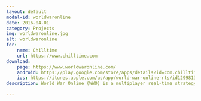 ```yaml
---
layout: default
modal-id: worldwaronline
date: 2016-04-01
category: Projects
img: worldwaronline.jpg
alt: worldwaronline
for: 
    name: Chilltime
    url: https://www.chilltime.com
download:
    page: https://www.worldwaronline.com/
    android: https://play.google.com/store/apps/details?id=com.chilltime.worldwaronline
    ios: https://itunes.apple.com/us/app/world-war-online-rts/id1299813911?ls=1&mt=8
description: World War Online (WWO) is a multiplayer real-time strategy game available in the browser and as apps for Android and iOS.<br>My contribution to the project consisted in the development of the mobile apps, and seasonal content updates for both the app and the browser version.<br>Apps developed in <b>Unity</b>.<br>Browser version and backend developed with <b>PHP</b> and <b>MySQL</b>.

---
```

